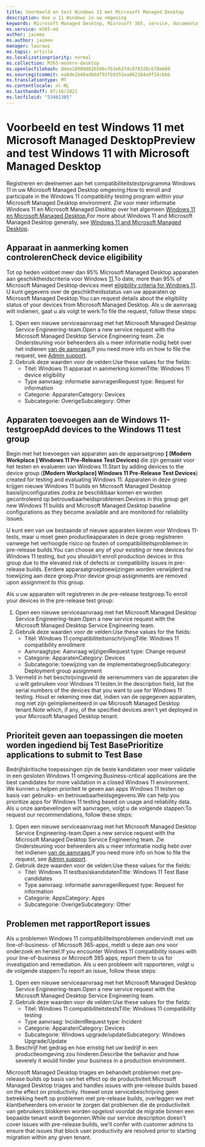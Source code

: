 ```yaml
---
title: Voorbeeld en test Windows 11 met Microsoft Managed Desktop
description: Hoe u 11 Windows in uw omgeving
keywords: Microsoft Managed Desktop, Microsoft 365, service, documentatie
ms.service: m365-md
author: jaimeo
ms.author: jaimeo
manager: laurawi
ms.topic: article
ms.localizationpriority: normal
ms.collection: M365-modern-desktop
ms.openlocfilehash: 8dee18909d82656bcfb3e63fdc078328c678e660
ms.sourcegitcommit: ea8de1b48adb6df92fb9351ea862184a9f16cbbb
ms.translationtype: MT
ms.contentlocale: nl-NL
ms.lasthandoff: 07/16/2021
ms.locfileid: "53461385"
---
```

# <a name="preview-and-test-windows-11-with-microsoft-managed-desktop"></a><span data-ttu-id="88011-104">Voorbeeld en test Windows 11 met Microsoft Managed Desktop</span><span class="sxs-lookup"><span data-stu-id="88011-104">Preview and test Windows 11 with Microsoft Managed Desktop</span></span>

 <span data-ttu-id="88011-105">Registreren en deelnemen aan het compatibiliteitstestprogramma Windows 11 in uw Microsoft Managed Desktop omgeving.</span><span class="sxs-lookup"><span data-stu-id="88011-105">How to enroll and participate in the Windows 11 compatibility testing program within your Microsoft Managed Desktop environment.</span></span> <span data-ttu-id="88011-106">Zie voor meer informatie Windows 11 en Microsoft Managed Desktop over het algemeen [Windows 11 en Microsoft Managed Desktop.](../intro/win11-overview.md)</span><span class="sxs-lookup"><span data-stu-id="88011-106">For more about Windows 11 and Microsoft Managed Desktop generally, see [Windows 11 and Microsoft Managed Desktop](../intro/win11-overview.md).</span></span> 

## <a name="check-device-eligibility"></a><span data-ttu-id="88011-107">Apparaat in aanmerking komen controleren</span><span class="sxs-lookup"><span data-stu-id="88011-107">Check device eligibility</span></span>

<span data-ttu-id="88011-108">Tot op heden voldoet meer dan 95% Microsoft Managed Desktop apparaten aan geschiktheidscriteria voor Windows [11](/windows/whats-new/windows-11-requirements).</span><span class="sxs-lookup"><span data-stu-id="88011-108">To date, more than 95% of Microsoft Managed Desktop devices meet [eligibility criteria for Windows 11](/windows/whats-new/windows-11-requirements).</span></span> <span data-ttu-id="88011-109">U kunt gegevens over de geschiktheidsstatus van uw apparaten op Microsoft Managed Desktop.</span><span class="sxs-lookup"><span data-stu-id="88011-109">You can request details about the eligibility status of your devices from Microsoft Managed Desktop.</span></span> <span data-ttu-id="88011-110">Als u de aanvraag wilt indienen, gaat u als volgt te werk:</span><span class="sxs-lookup"><span data-stu-id="88011-110">To file the request, follow these steps:</span></span>

1. <span data-ttu-id="88011-111">Open een nieuwe serviceaanvraag met het Microsoft Managed Desktop Service Engineering-team.</span><span class="sxs-lookup"><span data-stu-id="88011-111">Open a new service request with the Microsoft Managed Desktop Service Engineering team.</span></span> <span data-ttu-id="88011-112">Zie Ondersteuning voor beheerders als u meer informatie nodig hebt over het indienen [van de aanvraag.](admin-support.md)</span><span class="sxs-lookup"><span data-stu-id="88011-112">If you need more info on how to file the request, see [Admin support](admin-support.md).</span></span>
2. <span data-ttu-id="88011-113">Gebruik deze waarden voor de velden:</span><span class="sxs-lookup"><span data-stu-id="88011-113">Use these values for the fields:</span></span>
    - <span data-ttu-id="88011-114">Titel: Windows 11 apparaat in aanmerking komen</span><span class="sxs-lookup"><span data-stu-id="88011-114">Title: Windows 11 device eligibility</span></span>
    - <span data-ttu-id="88011-115">Type aanvraag: informatie aanvragen</span><span class="sxs-lookup"><span data-stu-id="88011-115">Request type: Request for information</span></span>
    - <span data-ttu-id="88011-116">Categorie: Apparaten</span><span class="sxs-lookup"><span data-stu-id="88011-116">Category: Devices</span></span>
    - <span data-ttu-id="88011-117">Subcategorie: Overige</span><span class="sxs-lookup"><span data-stu-id="88011-117">Subcategory: Other</span></span>


## <a name="add-devices-to-the-windows-11-test-group"></a><span data-ttu-id="88011-118">Apparaten toevoegen aan de Windows 11-testgroep</span><span class="sxs-lookup"><span data-stu-id="88011-118">Add devices to the Windows 11 test group</span></span>

<span data-ttu-id="88011-119">Begin met het toevoegen van apparaten aan de apparaatgroep **\[ (Modern Workplace \] Windows 11 Pre-Release Test Devices)** die zijn gemaakt voor het testen en evalueren van Windows 11.</span><span class="sxs-lookup"><span data-stu-id="88011-119">Start by adding devices to the device group (**\[Modern Workplace\] Windows 11 Pre-Release Test Devices**) created for testing and evaluating Windows 11.</span></span> <span data-ttu-id="88011-120">Apparaten in deze groep krijgen nieuwe Windows 11 builds en Microsoft Managed Desktop basislijnconfiguraties zodra ze beschikbaar komen en worden gecontroleerd op betrouwbaarheidsproblemen.</span><span class="sxs-lookup"><span data-stu-id="88011-120">Devices in this group get new Windows 11 builds and Microsoft Managed Desktop baseline configurations as they become available and are monitored for reliability issues.</span></span>

<span data-ttu-id="88011-121">U kunt een van uw bestaande of nieuwe apparaten kiezen voor Windows 11-tests, maar u moet geen productieapparaten in deze groep registreren vanwege het verhoogde risico op fouten of compatibiliteitsproblemen in pre-release builds.</span><span class="sxs-lookup"><span data-stu-id="88011-121">You can choose any of your existing or new devices for Windows 11 testing, but you shouldn't enroll production devices in this group due to the elevated risk of defects or compatibility issues in pre-release builds.</span></span> <span data-ttu-id="88011-122">Eerdere apparaatgroeptoewijzingen worden verwijderd na toewijzing aan deze groep.</span><span class="sxs-lookup"><span data-stu-id="88011-122">Prior device group assignments are removed upon assignment to this group.</span></span>

<span data-ttu-id="88011-123">Als u uw apparaten wilt registreren in de pre-release testgroep:</span><span class="sxs-lookup"><span data-stu-id="88011-123">To enroll your devices in the pre-release test group:</span></span>

1. <span data-ttu-id="88011-124">Open een nieuwe serviceaanvraag met het Microsoft Managed Desktop Service Engineering-team.</span><span class="sxs-lookup"><span data-stu-id="88011-124">Open a new service request with the Microsoft Managed Desktop Service Engineering team.</span></span>
2. <span data-ttu-id="88011-125">Gebruik deze waarden voor de velden:</span><span class="sxs-lookup"><span data-stu-id="88011-125">Use these values for the fields:</span></span>
    - <span data-ttu-id="88011-126">Titel: Windows 11 compatibiliteitsinschrijving</span><span class="sxs-lookup"><span data-stu-id="88011-126">Title: Windows 11 compatibility enrollment</span></span>
    - <span data-ttu-id="88011-127">Aanvraagtype: Aanvraag wijzigen</span><span class="sxs-lookup"><span data-stu-id="88011-127">Request type: Change request</span></span>
    - <span data-ttu-id="88011-128">Categorie: Apparaten</span><span class="sxs-lookup"><span data-stu-id="88011-128">Category: Devices</span></span>
    - <span data-ttu-id="88011-129">Subcategorie: toewijzing van de implementatiegroep</span><span class="sxs-lookup"><span data-stu-id="88011-129">Subcategory: Deployment group assignment</span></span>
3. <span data-ttu-id="88011-130">Vermeld in het beschrijvingsveld de serienummers van de apparaten die u wilt gebruiken voor Windows 11 testen.</span><span class="sxs-lookup"><span data-stu-id="88011-130">In the description field, list the serial numbers of the devices that you want to use for Windows 11 testing.</span></span> <span data-ttu-id="88011-131">Houd er rekening mee dat, indien van de opgegeven apparaten, nog niet zijn geïmplementeerd in uw Microsoft Managed Desktop tenant.</span><span class="sxs-lookup"><span data-stu-id="88011-131">Note which, if any, of the specified devices aren't yet deployed in your Microsoft Managed Desktop tenant.</span></span>

## <a name="prioritize-applications-to-submit-to-test-base"></a><span data-ttu-id="88011-132">Prioriteit geven aan toepassingen die moeten worden ingediend bij Test Base</span><span class="sxs-lookup"><span data-stu-id="88011-132">Prioritize applications to submit to Test Base</span></span>

<span data-ttu-id="88011-133">Bedrijfskritische toepassingen zijn de beste kandidaten voor meer validatie in een gesloten Windows 11 omgeving.</span><span class="sxs-lookup"><span data-stu-id="88011-133">Business-critical applications are the best candidates for more validation in a closed Windows 11 environment.</span></span> <span data-ttu-id="88011-134">We kunnen u helpen prioriteit te geven aan apps Windows 11 testen op basis van gebruiks- en betrouwbaarheidsgegevens.</span><span class="sxs-lookup"><span data-stu-id="88011-134">We can help you prioritize apps for Windows 11 testing based on usage and reliability data.</span></span> <span data-ttu-id="88011-135">Als u onze aanbevelingen wilt aanvragen, volgt u de volgende stappen:</span><span class="sxs-lookup"><span data-stu-id="88011-135">To request our recommendations, follow these steps:</span></span>

1. <span data-ttu-id="88011-136">Open een nieuwe serviceaanvraag met het Microsoft Managed Desktop Service Engineering-team.</span><span class="sxs-lookup"><span data-stu-id="88011-136">Open a new service request with the Microsoft Managed Desktop Service Engineering team.</span></span> <span data-ttu-id="88011-137">Zie Ondersteuning voor beheerders als u meer informatie nodig hebt over het indienen [van de aanvraag.](admin-support.md)</span><span class="sxs-lookup"><span data-stu-id="88011-137">If you need more info on how to file the request, see [Admin support](admin-support.md).</span></span>
2. <span data-ttu-id="88011-138">Gebruik deze waarden voor de velden:</span><span class="sxs-lookup"><span data-stu-id="88011-138">Use these values for the fields:</span></span>
    - <span data-ttu-id="88011-139">Titel: Windows 11 testbasiskandidaten</span><span class="sxs-lookup"><span data-stu-id="88011-139">Title: Windows 11 Test Base candidates</span></span>
    - <span data-ttu-id="88011-140">Type aanvraag: informatie aanvragen</span><span class="sxs-lookup"><span data-stu-id="88011-140">Request type: Request for information</span></span>
    - <span data-ttu-id="88011-141">Categorie: Apps</span><span class="sxs-lookup"><span data-stu-id="88011-141">Category: Apps</span></span>
    - <span data-ttu-id="88011-142">Subcategorie: Overige</span><span class="sxs-lookup"><span data-stu-id="88011-142">Subcategory: Other</span></span>

## <a name="report-issues"></a><span data-ttu-id="88011-143">Problemen met rapport</span><span class="sxs-lookup"><span data-stu-id="88011-143">Report issues</span></span>

<span data-ttu-id="88011-144">Als u problemen Windows 11 compatibiliteitsproblemen ondervindt met uw line-of-business- of Microsoft 365-apps, meldt u deze aan ons voor onderzoek en herstel.</span><span class="sxs-lookup"><span data-stu-id="88011-144">If you encounter Windows 11 compatibility issues with your line-of-business or Microsoft 365 apps, report them to us for investigation and remediation.</span></span> <span data-ttu-id="88011-145">Als u een probleem wilt rapporteren, volgt u de volgende stappen:</span><span class="sxs-lookup"><span data-stu-id="88011-145">To report an issue, follow these steps:</span></span>

1. <span data-ttu-id="88011-146">Open een nieuwe serviceaanvraag met het Microsoft Managed Desktop Service Engineering-team.</span><span class="sxs-lookup"><span data-stu-id="88011-146">Open a new service request with the Microsoft Managed Desktop Service Engineering team.</span></span>
2. <span data-ttu-id="88011-147">Gebruik deze waarden voor de velden:</span><span class="sxs-lookup"><span data-stu-id="88011-147">Use these values for the fields:</span></span>
    - <span data-ttu-id="88011-148">Titel: Windows 11 compatibiliteitstests</span><span class="sxs-lookup"><span data-stu-id="88011-148">Title: Windows 11 compatibility testing</span></span>
    - <span data-ttu-id="88011-149">Type aanvraag: Incident</span><span class="sxs-lookup"><span data-stu-id="88011-149">Request type: Incident</span></span>
    - <span data-ttu-id="88011-150">Categorie: Apparaten</span><span class="sxs-lookup"><span data-stu-id="88011-150">Category: Devices</span></span>
    - <span data-ttu-id="88011-151">Subcategorie: Windows upgrade/update</span><span class="sxs-lookup"><span data-stu-id="88011-151">Subcategory: Windows Upgrade/Update</span></span>
3. <span data-ttu-id="88011-152">Beschrijf het gedrag en hoe ernstig het uw bedrijf in een productieomgeving zou hinderen.</span><span class="sxs-lookup"><span data-stu-id="88011-152">Describe the behavior and how severely it would hinder your business in a production environment.</span></span>

<span data-ttu-id="88011-153">Microsoft Managed Desktop triages en behandelt problemen met pre-release builds op basis van het effect op de productiviteit.</span><span class="sxs-lookup"><span data-stu-id="88011-153">Microsoft Managed Desktop triages and handles issues with pre-release builds based on the effect on productivity.</span></span> <span data-ttu-id="88011-154">Hoewel onze servicebeschrijving geen betrekking heeft op problemen met pre-release builds, overleggen we met klantbeheerders om ervoor te zorgen dat problemen die de productiviteit van gebruikers blokkeren worden opgelost voordat de migratie binnen een bepaalde tenant wordt begonnen.</span><span class="sxs-lookup"><span data-stu-id="88011-154">While our service description doesn't cover issues with pre-release builds, we'll confer with customer admins to ensure that issues that block user productivity are resolved prior to starting migration within any given tenant.</span></span>
